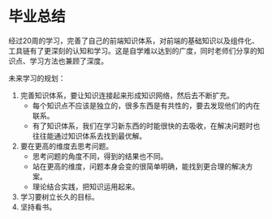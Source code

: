 # 毕业总结

经过20周的学习，完善了自己的前端知识体系，对前端的基础知识以及组件化、工具链有了更深刻的认知和学习。这是自学难以达到的广度，同时老师们分享的知识点、学习方法也兼顾了深度。

未来学习的规划：

1. 完善知识体系，要让知识连接起来形成知识网络，然后去不断扩充。
    - 每个知识点不应该是独立的，很多东西是有共性的，要去发现他们的内在联系。
    - 有了知识体系，我们在学习新东西的时能很快的去吸收，在解决问题时也往往能通过知识体系去找到最优解。
2. 要在更高的维度去思考问题。
    - 思考问题的角度不同，得到的结果也不同。
    - 站在更高的维度，问题本身会变的很简单明确，能找到更合理的解决方案。
    - 理论结合实践，把知识运用起来。
3. 学习要树立长久的目标。
4. 坚持看书。
